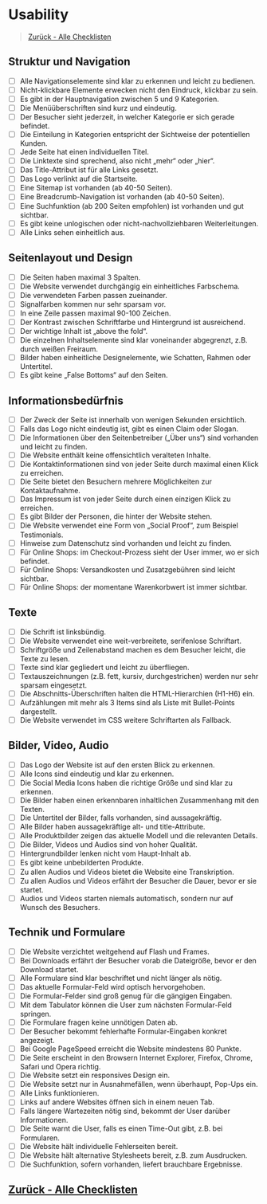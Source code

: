 # Usability

> [Zurück - Alle Checklisten](https://danielbieli.github.io/checklist/)

## Struktur und Navigation

- [ ] Alle Navigationselemente sind klar zu erkennen und leicht zu bedienen.
- [ ] Nicht-klickbare Elemente erwecken nicht den Eindruck, klickbar zu sein.
- [ ] Es gibt in der Hauptnavigation zwischen 5 und 9 Kategorien.
- [ ] Die Menüüberschriften sind kurz und eindeutig.
- [ ] Der Besucher sieht jederzeit, in welcher Kategorie er sich gerade befindet.
- [ ] Die Einteilung in Kategorien entspricht der Sichtweise der potentiellen Kunden.
- [ ] Jede Seite hat einen individuellen Titel.
- [ ] Die Linktexte sind sprechend, also nicht „mehr“ oder „hier“.
- [ ] Das Title-Attribut ist für alle Links gesetzt.
- [ ] Das Logo verlinkt auf die Startseite.
- [ ] Eine Sitemap ist vorhanden (ab 40-50 Seiten).
- [ ] Eine Breadcrumb-Navigation ist vorhanden (ab 40-50 Seiten).
- [ ] Eine Suchfunktion (ab 200 Seiten empfohlen) ist vorhanden und gut sichtbar.
- [ ] Es gibt keine unlogischen oder nicht-nachvollziehbaren Weiterleitungen.
- [ ] Alle Links sehen einheitlich aus.

## Seitenlayout und Design

- [ ] Die Seiten haben maximal 3 Spalten.
- [ ] Die Website verwendet durchgängig ein einheitliches Farbschema.
- [ ] Die verwendeten Farben passen zueinander.
- [ ] Signalfarben kommen nur sehr sparsam vor.
- [ ] In eine Zeile passen maximal 90-100 Zeichen.
- [ ] Der Kontrast zwischen Schriftfarbe und Hintergrund ist ausreichend.
- [ ] Der wichtige Inhalt ist „above the fold“.
- [ ] Die einzelnen Inhaltselemente sind klar voneinander abgegrenzt, z.B. durch weißen Freiraum.
- [ ] Bilder haben einheitliche Designelemente, wie Schatten, Rahmen oder Untertitel.
- [ ] Es gibt keine „False Bottoms“ auf den Seiten.

## Informationsbedürfnis

- [ ] Der Zweck der Seite ist innerhalb von wenigen Sekunden ersichtlich.
- [ ] Falls das Logo nicht eindeutig ist, gibt es einen Claim oder Slogan.
- [ ] Die Informationen über den Seitenbetreiber („Über uns“) sind vorhanden und leicht zu finden.
- [ ] Die Website enthält keine offensichtlich veralteten Inhalte.
- [ ] Die Kontaktinformationen sind von jeder Seite durch maximal einen Klick zu erreichen.
- [ ] Die Seite bietet den Besuchern mehrere Möglichkeiten zur Kontaktaufnahme.
- [ ] Das Impressum ist von jeder Seite durch einen einzigen Klick zu erreichen.
- [ ] Es gibt Bilder der Personen, die hinter der Website stehen.
- [ ] Die Website verwendet eine Form von „Social Proof“, zum Beispiel Testimonials.
- [ ] Hinweise zum Datenschutz sind vorhanden und leicht zu finden.
- [ ] Für Online Shops: im Checkout-Prozess sieht der User immer, wo er sich befindet.
- [ ] Für Online Shops: Versandkosten und Zusatzgebühren sind leicht sichtbar.
- [ ] Für Online Shops: der momentane Warenkorbwert ist immer sichtbar.

## Texte

- [ ] Die Schrift ist linksbündig.
- [ ] Die Website verwendet eine weit-verbreitete, serifenlose Schriftart.
- [ ] Schriftgröße und Zeilenabstand machen es dem Besucher leicht, die Texte zu lesen.
- [ ] Texte sind klar gegliedert und leicht zu überfliegen.
- [ ] Textauszeichnungen (z.B. fett, kursiv, durchgestrichen) werden nur sehr sparsam eingesetzt.
- [ ] Die Abschnitts-Überschriften halten die HTML-Hierarchien (H1-H6) ein.
- [ ] Aufzählungen mit mehr als 3 Items sind als Liste mit Bullet-Points dargestellt.
- [ ] Die Website verwendet im CSS weitere Schriftarten als Fallback.

## Bilder, Video, Audio

- [ ] Das Logo der Website ist auf den ersten Blick zu erkennen.
- [ ] Alle Icons sind eindeutig und klar zu erkennen.
- [ ] Die Social Media Icons haben die richtige Größe und sind klar zu erkennen.
- [ ] Die Bilder haben einen erkennbaren inhaltlichen Zusammenhang mit den Texten.
- [ ] Die Untertitel der Bilder, falls vorhanden, sind aussagekräftig.
- [ ] Alle Bilder haben aussagekräftige alt- und title-Attribute.
- [ ] Alle Produktbilder zeigen das aktuelle Modell und die relevanten Details.
- [ ] Die Bilder, Videos und Audios sind von hoher Qualität.
- [ ] Hintergrundbilder lenken nicht vom Haupt-Inhalt ab.
- [ ] Es gibt keine unbebilderten Produkte.
- [ ] Zu allen Audios und Videos bietet die Website eine Transkription.
- [ ] Zu allen Audios und Videos erfährt der Besucher die Dauer, bevor er sie startet.
- [ ] Audios und Videos starten niemals automatisch, sondern nur auf Wunsch des Besuchers.

## Technik und Formulare

 - [ ] Die Website verzichtet weitgehend auf Flash und Frames.           
 - [ ] Bei Downloads erfährt der Besucher vorab die Dateigröße, bevor er
       den    Download startet.                
 - [ ] Alle Formulare sind klar beschriftet und nicht länger als nötig.                    
 - [ ] Das aktuelle Formular-Feld wird optisch hervorgehoben.
 - [ ] Die Formular-Felder sind groß genug für die gängigen Eingaben.
 - [ ] Mit dem Tabulator können die User zum nächsten Formular-Feld
       springen.
 - [ ] Die Formulare fragen keine unnötigen Daten ab.
 - [ ] Der Besucher bekommt fehlerhafte Formular-Eingaben konkret
       angezeigt.
 - [ ] Bei Google PageSpeed erreicht die Website mindestens 80 Punkte.
 - [ ] Die Seite erscheint in den Browsern Internet Explorer, Firefox,
       Chrome, Safari und Opera richtig.
 - [ ] Die Website setzt ein responsives Design ein.
 - [ ] Die Website setzt nur in Ausnahmefällen, wenn überhaupt, Pop-Ups
       ein.
 - [ ] Alle Links funktionieren.
 - [ ] Links auf andere Websites öffnen sich in einem neuen Tab.
 - [ ] Falls längere Wartezeiten nötig sind, bekommt der User darüber
       Informationen.
 - [ ] Die Seite warnt die User, falls es einen Time-Out gibt, z.B. bei
       Formularen.
 - [ ] Die Website hält individuelle Fehlerseiten bereit.
 - [ ] Die Website hält alternative Stylesheets bereit, z.B. zum
       Ausdrucken.
 - [ ] Die Suchfunktion, sofern vorhanden, liefert brauchbare
       Ergebnisse.

## [Zurück - Alle Checklisten](https://danielbieli.github.io/checklist/)
